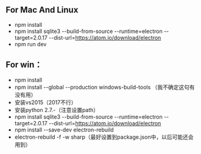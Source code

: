 ## For Mac And Linux

- npm install
- npm install sqlite3 --build-from-source --runtime=electron --target=2.0.17 --dist-url=https://atom.io/download/electron
- npm run dev

## For win：

- npm install
- npm install --global --production windows-build-tools   （我不确定这句有没有用）
- 安装vs2015（2017不行）
- 安装python 2.7.-（注意设置path）
- npm install sqlite3 --build-from-source --runtime=electron --target=2.0.17 --dist-url=https://atom.io/download/electron
- npm install --save-dev electron-rebuild
- electron-rebuild -f -w sharp（最好设置到package.json中，以后可能还会用到）